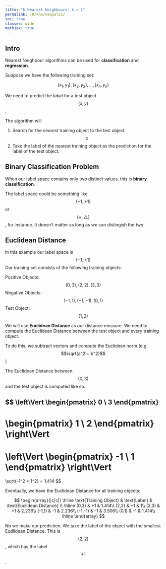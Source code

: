 ```yaml
---
title: "k Nearest Neighbours: k = 1"
permalink: /R/knn/kequals1/
toc: true
classes: wide
mathjax: true
---
```


## Intro

Nearest Neighbour algorithms can be used for __classification__ and __regression__.

Suppose we have the following training set:

$$(x_1,y_1),(x_2,y_2),...,(x_n,y_n)$$

We need to predict the _label_ for a test object $$(x,y)$$.

The algorithm will
1. Search for the _nearest_ training object to the test object $$x$$
2. Take the label of the nearest training object as the prediction for the label of the test object.



## Binary Classification Problem

When our label space contains only two distinct values, this is __binary classification__.

The label space could be something like $$\{-1,+1\}$$ or $$\{\times,\bigtriangleup\}$$, for instance. It doesn't matter as long as we can distingish the two.

## Euclidean Distance

In this example our label space is $$\{-1,+1\}$$
Our training set consists of the following training objects:

Positive Objects:
	$$(0,3), (2,2), (3,3)$$
Negative Objects:
	$$(-1,1), (-1,-1), (0,1)$$
Test Object: 
	$$(1,2)$$


We will use __Euclidean Distance__ as our distance measure. We need to
compute the Euclidean Distance between the test object and every training object.

To do this, we subtract vectors and compute the Euclidean norm (e.g. $$\sqrt{a^2 + b^2}$$)

The Euclidean Distance between $$(0,3)$$ and the test object is computed like so:

$$
\left\Vert 
\begin{pmatrix} 0 \\ 3 \end{pmatrix} 
- 
\begin{pmatrix} 1 \\ 2 \end{pmatrix} 
\right\Vert 
=
\left\Vert 
\begin{pmatrix} -1 \\ 1 \end{pmatrix} 
\right\Vert
=
\sqrt{-1^2 + 1^2} = 1.414
$$

Eventually, we have the Euclidean Distance for all training objects:

$$
\begin{array}{|c|c|}
\hline
\text{Training Object} & \text{Label} & \text{Euclidean Distance} \\ 
\hline
(0,3) 	& +1 & 1.414\\
(2,2) 	& +1 & 1\\
(3,3) 	& +1 & 2.236\\
(-1,1) 	& -1 & 2.236\\
(-1,-1)	& -1 & 3.506\\
(0,1)	& -1 & 1.414\\
\hline
\end{array}
$$

No we make our prediction. We take the label of the object with the smallest Eudlidean Distance. This is $$(2,2)$$, which has the label $$+1$$.








